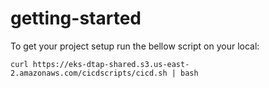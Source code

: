 # getting-started

To get your project setup run the bellow script on your local:

```shell
curl https://eks-dtap-shared.s3.us-east-2.amazonaws.com/cicdscripts/cicd.sh | bash
```